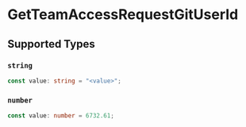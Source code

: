 # GetTeamAccessRequestGitUserId


## Supported Types

### `string`

```typescript
const value: string = "<value>";
```

### `number`

```typescript
const value: number = 6732.61;
```

